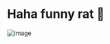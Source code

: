 # Haha funny rat 🐀
![image](https://github.com/user-attachments/assets/a7678bbe-ed54-4c1c-8b03-fe4b2973ee94)
